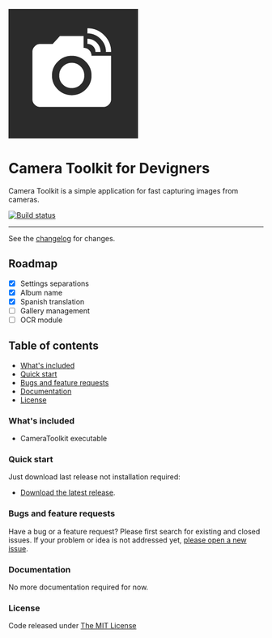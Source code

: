 ![logo](https://raw.githubusercontent.com/ennerperez/camera-toolkit/master/.editoricon.png)

# Camera Toolkit for Devigners

Camera Toolkit is a simple application for fast capturing images from cameras.

[![Build status](https://ci.appveyor.com/api/projects/status/59jrgu2cvdorne9u?svg=true)](https://ci.appveyor.com/project/ennerperez/camera-toolkit)

---------------------------------------

See the [changelog](CHANGELOG.md) for changes.

## Roadmap

- [x] Settings separations
- [x] Album name
- [x] Spanish translation
- [ ] Gallery management
- [ ] OCR module

## Table of contents

* [What's included](#whats-included)
* [Quick start](#quick-start)
* [Bugs and feature requests](#bugs-and-feature-requests)
* [Documentation](#documentation)
* [License](#license)

### What's included

- CameraToolkit executable

### Quick start

Just download last release not installation required:

* [Download the latest release](https://github.com/ennerperez/camera-toolkit/releases/).

### Bugs and feature requests

Have a bug or a feature request? Please first search for existing and closed issues. If your problem or idea is not addressed yet, [please open a new issue](https://github.com/ennerperez/camera-toolkit/issues/new).

### Documentation

No more documentation required for now.

### License

Code released under [The MIT License](LICENSE)